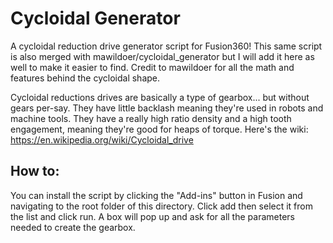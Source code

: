 # Cycloidal Generator
A cycloidal reduction drive generator script for Fusion360! This same script is also merged with mawildoer/cycloidal_generator but I will add it here as well to make it easier to find. Credit to mawildoer for all the math and features behind the cycloidal shape.

Cycloidal reductions drives are basically a type of gearbox... but without gears per-say. They have little backlash meaning they're used in robots and machine tools. They have a really high ratio density and a high tooth engagement, meaning they're good for heaps of torque.
Here's the wiki: https://en.wikipedia.org/wiki/Cycloidal_drive

## How to:
You can install the script by clicking the "Add-ins" button in Fusion and navigating to the root folder of this directory. Click add then select it from the list and click run. A box will pop up and ask for all the parameters needed to create the gearbox.
